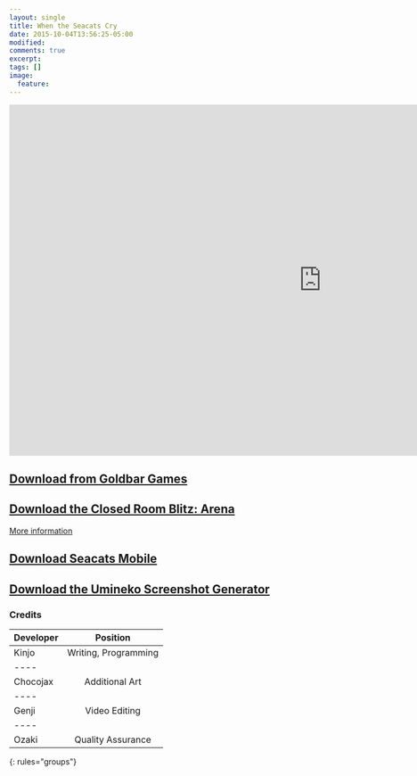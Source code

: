 ```yaml
---
layout: single
title: When the Seacats Cry
date: 2015-10-04T13:56:25-05:00
modified:
comments: true
excerpt:
tags: []
image:
  feature:
---
```


<iframe width="1120" height="630" src="https://www.youtube.com/embed/L3z39v_3KIk" frameborder="0" allowfullscreen></iframe>

## [Download from Goldbar Games](http://play.goldbargames.com/downloads/When_the_Seacats_Cry.zip)

## [Download the Closed Room Blitz: Arena](http://play.goldbargames.com/downloads/crb-arena.zip)
[More information](http://www.goldbargames.com/seacats/closed-room-blitz-arena/)

## [Download Seacats Mobile](https://play.goldbargames.com/downloads/seacats-mobile.apk)

## [Download the Umineko Screenshot Generator](http://play.goldbargames.com/downloads/[GG]UminekoScreenshot.zip)

### Credits

| Developer | Position |
|:--------|:-------:|
| Kinjo   | Writing, Programming   |
|----
| Chocojax | Additional Art  |
|----
| Genji | Video Editing   |
|----
| Ozaki   | Quality Assurance   |
{: rules="groups"}
